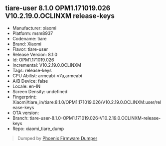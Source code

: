 ## tiare-user 8.1.0 OPM1.171019.026 V10.2.19.0.OCLINXM release-keys
- Manufacturer: xiaomi
- Platform: msm8937
- Codename: tiare
- Brand: Xiaomi
- Flavor: tiare-user
- Release Version: 8.1.0
- Id: OPM1.171019.026
- Incremental: V10.2.19.0.OCLINXM
- Tags: release-keys
- CPU Abilist: armeabi-v7a,armeabi
- A/B Device: false
- Locale: en-IN
- Screen Density: undefined
- Fingerprint: Xiaomi/tiare_in/tiare:8.1.0/OPM1.171019.026/V10.2.19.0.OCLINXM:user/release-keys
- OTA version: 
- Branch: tiare-user-8.1.0-OPM1.171019.026-V10.2.19.0.OCLINXM-release-keys
- Repo: xiaomi_tiare_dump


>Dumped by [Phoenix Firmware Dumper](https://github.com/DroidDumps/phoenix_firmware_dumper)
